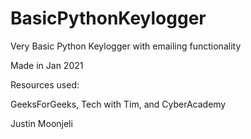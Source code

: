 # BasicPythonKeylogger
Very Basic Python Keylogger with emailing functionality

Made in Jan 2021

Resources used:

GeeksForGeeks, Tech with Tim, and CyberAcademy

Justin Moonjeli
